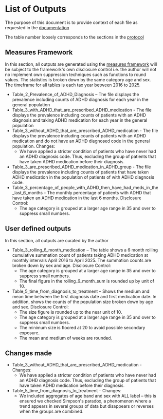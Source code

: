 # List of Outputs

The purpose of this document is to provide context of each file as requested in the [documentation](https://docs.opensafely.org/using-opensafely/viewing-and-releasing-outputs/viewing-and-releasing-with-airlock/how-tos/create-and-submit-a-release-request/)

The table number loosely corresponds to the sections in the [protocol](https://github.com/opensafely/ADHD-Pre-and-Post-Covid/blob/1336ee91b49d90877f221f92d16f00183e47e167/protocol%20/README.md)

## Measures Framework
In this section, all outputs are generated using the [measures framework](https://docs.opensafely.org/ehrql/explanation/measures/) will be subject to the framework's own disclosure control i.e. the author will not no implement own suppression techniques such as functions to round values. The statistics is broken down by the same category age and sex. The timeframe for all tables is each tax year between 2016 to 2025.  

* Table_2_Prevalence_of_ADHD_Diagnosis – The file displays the prevalence including counts of ADHD diagnosis for each year in the general population
* Table_3_with_ADHD_that_are_prescribed_ADHD_medication - The file displays the prevalence including counts of patients with an ADHD diagnosis and taking ADHD medication for each year in the general population
* Table_3_without_ADHD_that_are_prescribed_ADHD_medication - The file displays the prevalence including counts of patients with an ADHD medication and do not have an ADHD diagnosed code in the general population. Changes:
    * We have applied a stricter condition of patients who have never had an ADHD diagnosis code. Thus, excluding the group of patients that have taken ADHD medication before their diagnosis.
* Table_3_are_prescribed_ADHD_medication_in_ADHD_group - The file displays the prevalence including counts of patients that have taken ADHD medication in the population of patients of with ADHD diagnosis code.
* Table_3_percentage_of_people_with_ADHD_then_have_had_meds_in_the_last_6_months - The monthly percentage of patients with ADHD that have taken an ADHD medication in the last 6 months. Disclosure Control:
    * The age category is grouped at a larger age range in 35 and over to suppress small numbers.

## User defined outputs
In this section, all outputs are curated by the author

* Table_3_rolling_6_month_medication – The table shows a 6 month rolling cumulative summation count of patients taking ADHD medication at monthly intervals April 2016 to April 2025. The summation counts are broken down by sex and age. Disclosure Control:
    * The age category is grouped at a larger age range in 35 and over to suppress small numbers.
    * The final figure in the rolling_6_month_sum is rounded up by unit of 10.
* Table_5_time_from_diagnosis_to_treatment – Shows the medium and mean time between the first diagnosis date and first medication date. In addition, shows the counts of the population size broken down by age and sex. Disclosure Control:
    * The size figure is rounded up to the near unit of 10.
    * The age category is grouped at a larger age range in 35 and over to suppress small numbers.
    * The minimum size is floored at 20 to avoid possible secondary exposure.
    * The mean and medium of weeks are rounded.

## Changes made
* Table_3_without_ADHD_that_are_prescribed_ADHD_medication - Changes:
    * We have applied a stricter condition of patients who have never had an ADHD diagnosis code. Thus, excluding the group of patients that have taken ADHD medication before their diagnosis.
* Table_5_time_from_diagnosis_to_treatment – Changes:
    * We included aggregates of age band and sex with ALL label – this is ensured we checked Simpson's paradox, a phenomenon where a trend appears in several groups of data but disappears or reverses when the groups are combined.